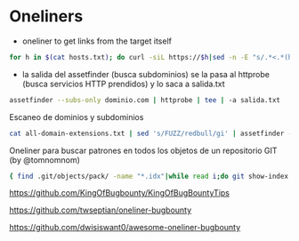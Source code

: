 # Oneliners

- oneliner to get links from the target itself
```bash
for h in $(cat hosts.txt); do curl -siL https://$h|sed -n -E "s/.*<.*(href|src|url)[=:]['\"]?([^'\">]+).*/\2/p" ; done	
```

- la salida del assetfinder (busca subdominios) se la pasa al httprobe (busca servicios HTTP prendidos) y lo saca a salida.txt
```bash
assetfinder --subs-only dominio.com | httprobe | tee | -a salida.txt
```

Escaneo de dominios y subdominios

```bash
cat all-domain-extensions.txt | sed 's/FUZZ/redbull/gi' | assetfinder --subs-only | httpx 
```

Oneliner para buscar patrones en todos los objetos de un repositorio GIT (by @tomnomnom)  
```bash
{ find .git/objects/pack/ -name "*.idx"|while read i;do git show-index < "$i"|awk '{print $2}';done;find .git/objects/ -type f|grep -v '/pack/'|awk -F'/' '{print $(NF-1)$NF}'; }|while read o;do git cat-file -p $o;done|grep -E '<pattern>'  
```


https://github.com/KingOfBugbounty/KingOfBugBountyTips  

https://github.com/twseptian/oneliner-bugbounty  

https://github.com/dwisiswant0/awesome-oneliner-bugbounty  
